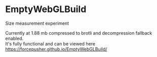 # EmptyWebGLBuild
Size measurement experiment  
  
Currently at 1.88 mb compressed to brotli and decompression fallback enabled.  
It's fully functional and can be viewed here https://forcepusher.github.io/EmptyWebGLBuild/
